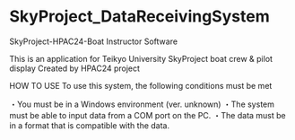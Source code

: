 ﻿# SkyProject_DataReceivingSystem
 SkyProject-HPAC24-Boat Instructor Software


This is an application for Teikyo University SkyProject boat crew & pilot display
Created by HPAC24 project

HOW TO USE
To use this system, the following conditions must be met

・You must be in a Windows environment (ver. unknown)
・The system must be able to input data from a COM port on the PC.
・The data must be in a format that is compatible with the data.



	
